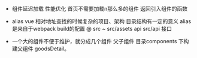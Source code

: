 - 组件延迟加载
  性能优化 首页不需要加载n那么多的组件 返回引入组件的函数
- alias
  vue 相对地址查找的时候复杂的项目、架构 目录结构有一定的意义
  alias是来自于webpack build的配置
  @ src
  ~ src/assets
  api src/api 接口
  
- 一个大的组件不便于维护，就分成几个组件 父子组件
目录components 下构建父组件 goodsDetail。
